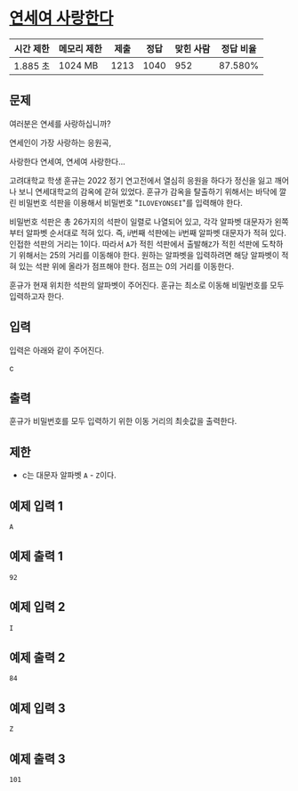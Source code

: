 # [연세여 사랑한다](https://www.acmicpc.net/problem/25915)

| 시간 제한 | 메모리 제한 | 제출 | 정답 | 맞힌 사람 | 정답 비율 |
| --- | --- | --- | --- | --- | --- |
| 1.885 초 | 1024 MB | 1213 | 1040 | 952 | 87.580% |

## 문제

여러분은 연세를 사랑하십니까?

연세인이 가장 사랑하는 응원곡,

사랑한다 연세여, 연세여 사랑한다...

고려대학교 학생 훈규는 2022 정기 연고전에서 열심히 응원을 하다가 정신을 잃고 깨어나 보니 연세대학교의 감옥에 갇혀 있었다. 훈규가 감옥을 탈출하기 위해서는 바닥에 깔린 비밀번호 석판을 이용해서 비밀번호 "`ILOVEYONSEI`"를 입력해야 한다.

비밀번호 석판은 총 26가지의 석판이 일렬로 나열되어 있고, 각각 알파벳 대문자가 왼쪽부터 알파벳 순서대로 적혀 있다. 즉, i$i$번째 석판에는 i$i$번째 알파벳 대문자가 적혀 있다. 인접한 석판의 거리는 1이다. 따라서 `A`가 적힌 석판에서 출발해`Z`가 적힌 석판에 도착하기 위해서는 25의 거리를 이동해야 한다. 원하는 알파벳을 입력하려면 해당 알파벳이 적혀 있는 석판 위에 올라가 점프해야 한다. 점프는 0의 거리를 이동한다.

훈규가 현재 위치한 석판의 알파벳이 주어진다. 훈규는 최소로 이동해 비밀번호를 모두 입력하고자 한다.

## 입력

입력은 아래와 같이 주어진다.

c

## 출력

훈규가 비밀번호를 모두 입력하기 위한 이동 거리의 최솟값을 출력한다.

## 제한

- c는 대문자 알파벳 `A` - `Z`이다.

## 예제 입력 1

```
A

```

## 예제 출력 1

```
92

```

## 예제 입력 2

```
I

```

## 예제 출력 2

```
84

```

## 예제 입력 3

```
Z

```

## 예제 출력 3

```
101
```
